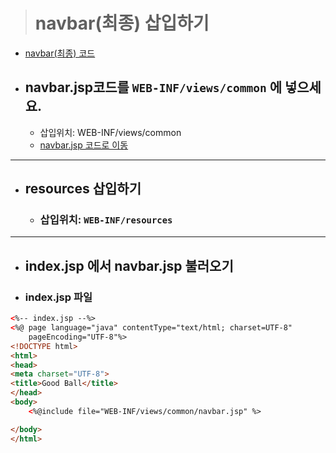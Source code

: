 > # navbar(최종) 삽입하기

- [navbar(최종) 코드](https://github.com/KHAcademyProject2020/Semi-Project/tree/master/02_UI%EA%B5%AC%ED%98%84/ui_trial02/%EC%B5%9C%EC%9D%80%EA%B0%95/navbar/navbar%EC%B5%9C%EC%A2%85)


- ## navbar.jsp코드를  `WEB-INF/views/common` 에 넣으세요.
  - 삽입위치: WEB-INF/views/common
  - [navbar.jsp 코드로 이동](https://github.com/KHAcademyProject2020/Semi-Project/blob/master/02_UI%EA%B5%AC%ED%98%84/ui_trial02/%EC%B5%9C%EC%9D%80%EA%B0%95/navbar/navbar%EC%B5%9C%EC%A2%85/navbar.jsp)

  
<hr>

- ## resources 삽입하기
  - ### 삽입위치: `WEB-INF/resources`

<hr>

- ## index.jsp 에서 navbar.jsp 불러오기

- ### index.jsp 파일
```html
<%-- index.jsp --%>
<%@ page language="java" contentType="text/html; charset=UTF-8"
    pageEncoding="UTF-8"%>
<!DOCTYPE html>
<html>
<head>
<meta charset="UTF-8">
<title>Good Ball</title>
</head>
<body>
	<%@include file="WEB-INF/views/common/navbar.jsp" %>

</body>
</html>
```
